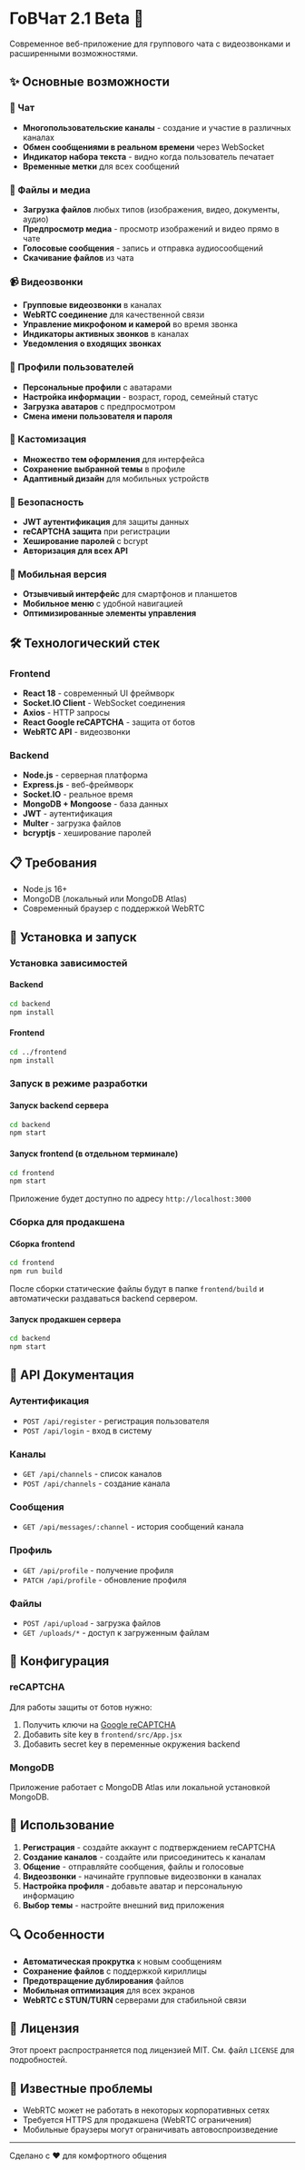 # ГоВЧат 2.1 Beta 🦆

Современное веб-приложение для группового чата с видеозвонками и расширенными возможностями.

## ✨ Основные возможности

### 💬 Чат
- **Многопользовательские каналы** - создание и участие в различных каналах
- **Обмен сообщениями в реальном времени** через WebSocket
- **Индикатор набора текста** - видно когда пользователь печатает
- **Временные метки** для всех сообщений

### 📎 Файлы и медиа
- **Загрузка файлов** любых типов (изображения, видео, документы, аудио)
- **Предпросмотр медиа** - просмотр изображений и видео прямо в чате
- **Голосовые сообщения** - запись и отправка аудиосообщений
- **Скачивание файлов** из чата

### 📹 Видеозвонки
- **Групповые видеозвонки** в каналах
- **WebRTC соединение** для качественной связи
- **Управление микрофоном и камерой** во время звонка
- **Индикаторы активных звонков** в каналах
- **Уведомления о входящих звонках**

### 👤 Профили пользователей
- **Персональные профили** с аватарами
- **Настройка информации** - возраст, город, семейный статус
- **Загрузка аватаров** с предпросмотром
- **Смена имени пользователя и пароля**

### 🎨 Кастомизация
- **Множество тем оформления** для интерфейса
- **Сохранение выбранной темы** в профиле
- **Адаптивный дизайн** для мобильных устройств

### 🔐 Безопасность
- **JWT аутентификация** для защиты данных
- **reCAPTCHA защита** при регистрации
- **Хеширование паролей** с bcrypt
- **Авторизация для всех API**

### 📱 Мобильная версия
- **Отзывчивый интерфейс** для смартфонов и планшетов
- **Мобильное меню** с удобной навигацией
- **Оптимизированные элементы управления**

## 🛠 Технологический стек

### Frontend
- **React 18** - современный UI фреймворк
- **Socket.IO Client** - WebSocket соединения
- **Axios** - HTTP запросы
- **React Google reCAPTCHA** - защита от ботов
- **WebRTC API** - видеозвонки

### Backend
- **Node.js** - серверная платформа
- **Express.js** - веб-фреймворк
- **Socket.IO** - реальное время
- **MongoDB + Mongoose** - база данных
- **JWT** - аутентификация
- **Multer** - загрузка файлов
- **bcryptjs** - хеширование паролей

## 📋 Требования

- Node.js 16+ 
- MongoDB (локальный или MongoDB Atlas)
- Современный браузер с поддержкой WebRTC

## 🚀 Установка и запуск

### Установка зависимостей

#### Backend
```bash
cd backend
npm install
```

#### Frontend
```bash
cd ../frontend
npm install
```

### Запуск в режиме разработки

#### Запуск backend сервера
```bash
cd backend
npm start
```

#### Запуск frontend (в отдельном терминале)
```bash
cd frontend
npm start
```

Приложение будет доступно по адресу `http://localhost:3000`

### Сборка для продакшена

#### Сборка frontend
```bash
cd frontend
npm run build
```

После сборки статические файлы будут в папке `frontend/build` и автоматически раздаваться backend сервером.

#### Запуск продакшен сервера
```bash
cd backend
npm start
```
## 📝 API Документация

### Аутентификация
- `POST /api/register` - регистрация пользователя
- `POST /api/login` - вход в систему

### Каналы
- `GET /api/channels` - список каналов
- `POST /api/channels` - создание канала

### Сообщения
- `GET /api/messages/:channel` - история сообщений канала

### Профиль
- `GET /api/profile` - получение профиля
- `PATCH /api/profile` - обновление профиля

### Файлы
- `POST /api/upload` - загрузка файлов
- `GET /uploads/*` - доступ к загруженным файлам

## 🔧 Конфигурация

### reCAPTCHA
Для работы защиты от ботов нужно:
1. Получить ключи на [Google reCAPTCHA](https://www.google.com/recaptcha/)
2. Добавить site key в `frontend/src/App.jsx`
3. Добавить secret key в переменные окружения backend

### MongoDB
Приложение работает с MongoDB Atlas или локальной установкой MongoDB.

## 🎯 Использование

1. **Регистрация** - создайте аккаунт с подтверждением reCAPTCHA
2. **Создание каналов** - создайте или присоединитесь к каналам
3. **Общение** - отправляйте сообщения, файлы и голосовые
4. **Видеозвонки** - начинайте групповые видеозвонки в каналах
5. **Настройка профиля** - добавьте аватар и персональную информацию
6. **Выбор темы** - настройте внешний вид приложения

## 🔍 Особенности

- **Автоматическая прокрутка** к новым сообщениям
- **Сохранение файлов** с поддержкой кириллицы
- **Предотвращение дублирования** файлов
- **Мобильная оптимизация** для всех экранов
- **WebRTC с STUN/TURN** серверами для стабильной связи

## 📄 Лицензия

Этот проект распространяется под лицензией MIT. См. файл `LICENSE` для подробностей.

## 🐛 Известные проблемы

- WebRTC может не работать в некоторых корпоративных сетях
- Требуется HTTPS для продакшена (WebRTC ограничения)
- Мобильные браузеры могут ограничивать автовоспроизведение


---

Сделано с ❤️ для комфортного общения